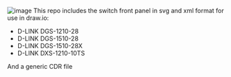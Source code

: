 ![image](https://github.com/user-attachments/assets/476a0939-618c-4f78-ae4a-ebd2a0b2eb9e)
This repo includes the switch front panel in svg and xml format for use in draw.io:
- D-LINK DGS-1210-28
- D-LINK DGS-1510-28
- D-LINK DGS-1510-28X
- D-LINK DXS-1210-10TS

And a generic CDR file
